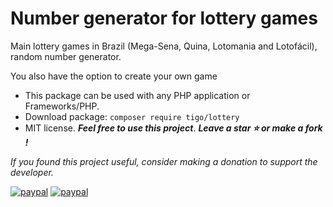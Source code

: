 # Number generator for lottery games
Main lottery games in Brazil (Mega-Sena, Quina, Lotomania and Lotofácil), random number generator.

You also have the option to create your own game
- This package can be used with any PHP application or Frameworks/PHP.
- Download package: ```composer require tigo/lottery```
- MIT license. ***Feel free to use this project***. ***Leave a star :star: or make a fork !***

*If you found this project useful, consider making a donation to support the developer.* 

[![paypal](https://www.paypalobjects.com/pt_BR/BR/i/btn/btn_donateCC_LG.gif)](https://www.paypal.com/donate/?hosted_button_id=4XKSCN658G2WU)
[![paypal](https://www.paypalobjects.com/en_US/i/btn/btn_donateCC_LG.gif)](https://www.paypal.com/donate?hosted_button_id=E84APX2Q5Y6XE)

